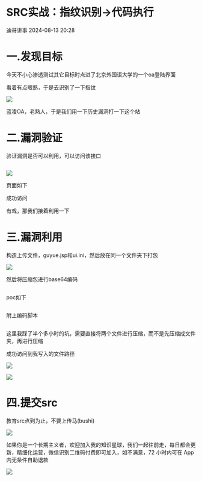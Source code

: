 #  SRC实战：指纹识别->代码执行   
 迪哥讲事   2024-08-13 20:28  
  
# 一.发现目标  
  
今天不小心渗透测试其它目标时点进了北京外国语大学的一个oa登陆界面  
  
看着有点眼熟，于是去识别了一下指纹  
  
![](https://mmbiz.qpic.cn/mmbiz_png/wF30Z0OMuW3FEiazh6uEkXapzt9ypXzL8TQnVeaHXUd2Kic2e3YWS9MZr5yPrWW4TwkJ9JLHSyibiakibfO0uPrK8kg/640?wx_fmt=png&from=appmsg "")  
  
蓝凌OA，老熟人，于是我们用一下历史漏洞打一下这个站  
  
# 二.漏洞验证  
  
验证漏洞是否可以利用，可以访问该接口  
```
```  
  
![](https://mmbiz.qpic.cn/mmbiz_png/wF30Z0OMuW3FEiazh6uEkXapzt9ypXzL8pibfzDq0FRccLC9eSRMA72aEvgv3AAtvENszgd5qLM0ZJ0Ba72T5iaog/640?wx_fmt=png&from=appmsg "")  
  
页面如下  
  
成功访问  
  
有戏，那我们接着利用一下  
  
# 三.漏洞利用  
  
构造上传文件，guyue.jsp和ui.ini，然后放在同一个文件夹下打包  
  
![](https://mmbiz.qpic.cn/mmbiz_png/wF30Z0OMuW3FEiazh6uEkXapzt9ypXzL8PtHF1G3wicYHnj68rZR8fQxnjQy8qAWJqGwwiarAqOfibcHZZicque5Yzg/640?wx_fmt=png&from=appmsg "")  
  
  
然后将压缩包进行base64编码  
```
```  
  
poc如下  
```
```  
  
附上编码脚本  
```
```  
  
这里我踩了半个多小时的坑，需要直接将两个文件进行压缩，而不是先压缩成文件夹，再进行压缩  
  
成功访问到我写入的文件路径  
  
![](https://mmbiz.qpic.cn/mmbiz_png/wF30Z0OMuW3FEiazh6uEkXapzt9ypXzL8eCsKCjZqgia1F6oy1F4MZv19QCXiaDs2R8J1tNgBUaQ6DlynFjb7aUoA/640?wx_fmt=png&from=appmsg "")  
  
![](https://mmbiz.qpic.cn/mmbiz_png/wF30Z0OMuW3FEiazh6uEkXapzt9ypXzL86AcqHOEjWWqJ8vZ3PAJ2ZSULxia1yu2VRS2LRJbE7DrdFJPtRvCLPNw/640?wx_fmt=png&from=appmsg "")  
  
# 四.提交src  
  
教育src点到为止，不要上传马(bushi)  
  
![](https://mmbiz.qpic.cn/mmbiz_png/wF30Z0OMuW3FEiazh6uEkXapzt9ypXzL88fFrSkctp3DkOdSAO3FctQugJ2iaB5bzmlia9m6OfZF5Wic0qXH0biaFzA/640?wx_fmt=png&from=appmsg "")  
  
如果你是一个长期主义者，欢迎加入我的知识星球，我们一起往前走，每日都会更新，精细化运营，微信识别二维码付费即可加入，如不满意，72 小时内可在 App 内无条件自助退款  
  
![](https://mmbiz.qpic.cn/mmbiz_png/YmmVSe19Qj5jYW8icFkojHqg2WTWTjAnvcuF7qGrj3JLz1VgSFDDMOx0DbKjsia5ibMpeISsibYJ0ib1d2glMk2hySA/640?wx_fmt=png&wxfrom=5&wx_lazy=1&wx_co=1 "")  
  
